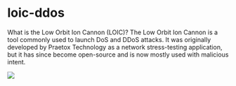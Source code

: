 # loic-ddos
What is the Low Orbit Ion Cannon (LOIC)? The Low Orbit Ion Cannon is a tool commonly used to launch DoS and DDoS attacks. It was originally developed by Praetox Technology as a network stress-testing application, but it has since become open-source and is now mostly used with malicious intent.

![](https://upload.wikimedia.org/wikipedia/commons/4/45/LOIC-0.png)
